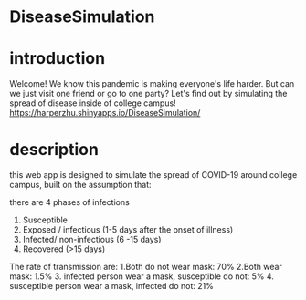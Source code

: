 # DiseaseSimulation
# introduction
Welcome! We know this pandemic is making everyone's life harder.
But can we just visit one friend or go to one party? Let's find out by simulating the spread of disease inside of college campus!
https://harperzhu.shinyapps.io/DiseaseSimulation/ 

# description
this web app is designed to simulate the spread of COVID-19 around college campus, built on the assumption that:

there are 4 phases of infections
1. Susceptible
2. Exposed / infectious (1-5 days after the onset of illness)
3. Infected/ non-infectious (6 -15 days)
4. Recovered (>15 days)

The rate of transmission are:
1.Both do not wear mask: 70% 
2.Both wear mask: 1.5%
3. infected person wear a mask, susceptible do not: 5%
4. susceptible person wear a mask, infected do not: 21%
